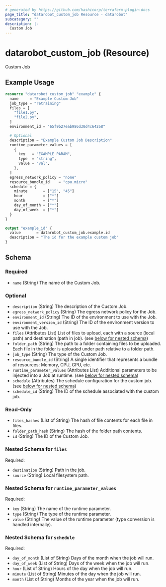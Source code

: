```yaml
---
# generated by https://github.com/hashicorp/terraform-plugin-docs
page_title: "datarobot_custom_job Resource - datarobot"
subcategory: ""
description: |-
  Custom Job
---
```


# datarobot_custom_job (Resource)

Custom Job

## Example Usage

```terraform
resource "datarobot_custom_job" "example" {
  name     = "Example Custom Job"
  job_type = "retraining"
  files = [
    "file1.py",
    "file2.py",
  ]
  environment_id = "65f9b27eab986d30d4c64268"

  # Optional
  description = "Example Custom Job Description"
  runtime_parameter_values = [
    {
      key   = "EXAMPLE_PARAM",
      type  = "string",
      value = "val",
    },
  ]
  egress_network_policy = "none"
  resource_bundle_id    = "cpu.micro"
  schedule = {
    minute       = ["15", "45"]
    hour         = ["*"]
    month        = ["*"]
    day_of_month = ["*"]
    day_of_week  = ["*"]
  }
}

output "example_id" {
  value       = datarobot_custom_job.example.id
  description = "The id for the example custom job"
}
```

<!-- schema generated by tfplugindocs -->
## Schema

### Required

- `name` (String) The name of the Custom Job.

### Optional

- `description` (String) The description of the Custom Job.
- `egress_network_policy` (String) The egress network policy for the Job.
- `environment_id` (String) The ID of the environment to use with the Job.
- `environment_version_id` (String) The ID of the environment version to use with the Job.
- `files` (Attributes List) List of files to upload, each with a source (local path) and destination (path in job). (see [below for nested schema](#nestedatt--files))
- `folder_path` (String) The path to a folder containing files to be uploaded. Each file in the folder is uploaded under path relative to a folder path.
- `job_type` (String) The type of the Custom Job.
- `resource_bundle_id` (String) A single identifier that represents a bundle of resources: Memory, CPU, GPU, etc.
- `runtime_parameter_values` (Attributes List) Additional parameters to be injected into a Job at runtime. (see [below for nested schema](#nestedatt--runtime_parameter_values))
- `schedule` (Attributes) The schedule configuration for the custom job. (see [below for nested schema](#nestedatt--schedule))
- `schedule_id` (String) The ID of the schedule associated with the custom job.

### Read-Only

- `files_hashes` (List of String) The hash of file contents for each file in files.
- `folder_path_hash` (String) The hash of the folder path contents.
- `id` (String) The ID of the Custom Job.

<a id="nestedatt--files"></a>
### Nested Schema for `files`

Required:

- `destination` (String) Path in the job.
- `source` (String) Local filesystem path.


<a id="nestedatt--runtime_parameter_values"></a>
### Nested Schema for `runtime_parameter_values`

Required:

- `key` (String) The name of the runtime parameter.
- `type` (String) The type of the runtime parameter.
- `value` (String) The value of the runtime parameter (type conversion is handled internally).


<a id="nestedatt--schedule"></a>
### Nested Schema for `schedule`

Required:

- `day_of_month` (List of String) Days of the month when the job will run.
- `day_of_week` (List of String) Days of the week when the job will run.
- `hour` (List of String) Hours of the day when the job will run.
- `minute` (List of String) Minutes of the day when the job will run.
- `month` (List of String) Months of the year when the job will run.
